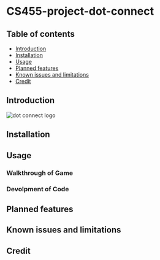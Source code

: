 
CS455-project-dot-connect
=========================


Table of contents
-----------------

* [Introduction](#introduction)
* [Installation](#installation)
* [Usage](#usage)
* [Planned features](#Planned-features)
* [Known issues and limitations](#known-issues-and-limitations)
* [Credit](#Credit)



Introduction
------------
![dot connect logo](DotConnectLogo.png)


Installation
------------

 

Usage
-----

### Walkthrough of Game

### Devolpment of Code

Planned features
----------------


Known issues and limitations
----------------------------




Credit
------



